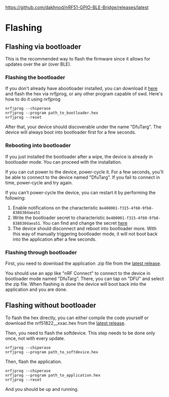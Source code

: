 https://github.com/dakhnod/nRF51-GPIO-BLE-Bridge/releases/latest

# Flashing

## Flashing via bootloader

This is the recommended way to flash the firmware since it allows for
updates over the air (over BLE).

### Flashing the bootloader

If you don't already have abootloader installed, you can download it [here](https://github.com/dakhnod/nRF51-GPIO-BLE-Bridge/releases/v0.1.0)
and flash the hex via nrfjprog, or any other program capable of swd.
Here's how to do it using nrfjprog
```
nrfjprog --chiperase
nrfjprog --program path_to_bootloader.hex
nrfjprog --reset
```

After that, your device should discoverable under the name "DfuTarg".
The device will always boot into bootloader first for a few seconds.

### Rebooting into bootloader

If you just installed the bootloader after a wipe, the device is already in bootloader mode.
You can proceed with the installation.

If you can cut power to the device, power-cycle it.
For a few seconds, you'll be able to connect to the device named "DfuTarg".
If you fail to connect in time, power-cycle and try again.

If you can't power-cycle the device, you can restart it by performing the following:
1. Enable notifications on the characteristic `8e400001-f315-4f60-9fb8-838830daea51`
2. Write the bootloader secret to characteristic `8e400001-f315-4f60-9fb8-838830daea51`.
You can find and change the secret [here](https://github.com/dakhnod/nRF51-common/blob/master/services/dfu_service/bootloader_secret.h)
3. The device should disconnect and reboot into bootloader more. With this way of manually triggering bootloader mode, it will not boot back into the application after a few seconds.


### Flashing through bootloader

First, you need to download the application .zip file from the [latest release](https://github.com/dakhnod/nRF51-GPIO-BLE-Bridge/releases/latest). 

You should use an app like "nRF Connect" to connect to the device in bootloader mode named "DfuTarg".
There, you can tap on "DFU" and select the zip file.
When flashing is done the device will boot back into the application and you are done.

## Flashing without bootloader

To flash the hex directly, you can either compile the code yourself or download the nrf51822__xxac.hex from the [latest release](https://github.com/dakhnod/nRF51-GPIO-BLE-Bridge/releases/latest).

Then, you need to flash the softdevice.
This step needs to be done only once, not with every update.

```
nrfjprog --chiperase
nrfjprog --program path_to_softdevice.hex
```

Then, flash the application.

```
nrfjprog --chiperase
nrfjprog --program path_to_application.hex
nrfjprog --reset
```

And you should be up and running.